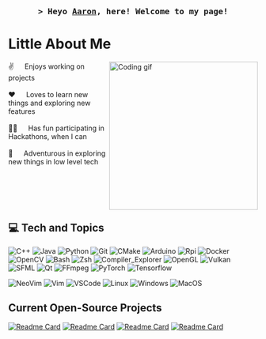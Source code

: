<!-- Intro  -->
<h3 align="center">
        <samp>&gt; Heyo 
                <b><a target="_blank" href="https://www.linkedin.com/in/aaron-her">Aaron</a></b>, here! Welcome to my page!
        </samp>
</h3>

<!-- About Me Information -->
# Little About Me
<p>
  <img align="right" height="300" width="300" src="https://media.giphy.com/media/LBFPLXkgoVm80dx6sP/giphy.gif" alt="Coding gif" />
  
 ✌️ &emsp; Enjoys working on projects<br/><br/>
 ❤️ &emsp; Loves to learn new things and exploring new features<br/><br/>
 👨‍💻 &emsp; Has fun participating in Hackathons, when I can<br/><br/>
 🫡 &emsp; Adventurous in exploring new things in low level tech<br/><br/>
</p>

<br/>
<br/>
<br/>

<!-- Information on my tech stack -->
## 💻 Tech and Topics
<!-- @note + is special char in query part, so encode it by doing %2B -->
![C++](https://img.shields.io/badge/-c++-00599C?style=for-the-badge&labelColor=403C3D&logo=c%2B%2B&logoColor=00599C)
![Java](https://img.shields.io/badge/Java-ED8B00?style=for-the-badge&labelColor=403C3D&logo=openjdk&logoColor=ED8B00)
![Python](https://img.shields.io/badge/Python-006BFF?style=for-the-badge&labelColor=403C3D&logo=python&logoColor=006BFF)
![Git](https://img.shields.io/badge/Git-6E9F18?style=for-the-badge&labelColor=403C3D&logo=git&logoColor=7FE719)
![CMake](https://img.shields.io/badge/CMake-ED1C24?style=for-the-badge&labelColor=403C3D&logo=git&logoColor=FA5C5C)
![Arduino](https://img.shields.io/badge/Arduino-00878F?style=for-the-badge&labelColor=403C3D&logo=Arduino&logoColor=00878F)
![Rpi](https://img.shields.io/badge/Raspberry_Pi-A22846?style=for-the-badge&labelColor=403C3D&logo=Raspberrypi&logoColor=A22846)
![Docker](https://img.shields.io/badge/Docker-2496ED?style=for-the-badge&labelColor=403C3D&logo=Docker&logoColor=2496ED)
![OpenCV](https://img.shields.io/badge/OpenCV-5C3EE8?style=for-the-badge&labelColor=403C3D&logo=OpenCV&logoColor=5C3EE8)
![Bash](https://img.shields.io/badge/Bash-4EAA25?style=for-the-badge&labelColor=403C3D&logo=GNUBash&logoColor=4EAA25)
![Zsh](https://img.shields.io/badge/Zsh-F15A24?style=for-the-badge&labelColor=403C3D&logo=Zsh&logoColor=F15A24)
![Compiler_Explorer](https://img.shields.io/badge/Compiler_Explorer-67C52A?style=for-the-badge&labelColor=403C3D&logo=CompilerExplorer&logoColor=67C52A)
![OpenGL](https://img.shields.io/badge/OpenGL-5586A4?style=for-the-badge&labelColor=403C3D&logo=OpenGL&logoColor=5586A4)
![Vulkan](https://img.shields.io/badge/Vulkan-AC162C?style=for-the-badge&labelColor=403C3D&logo=Vulkan&logoColor=AC162C)
![SFML](https://img.shields.io/badge/SFML-8CC445?style=for-the-badge&labelColor=403C3D&logo=SFML&logoColor=8CC445)
![Qt](https://img.shields.io/badge/Qt-41CD52?style=for-the-badge&labelColor=403C3D&logo=Qt&logoColor=41CD52)
![FFmpeg](https://img.shields.io/badge/FFmpeg-007808?style=for-the-badge&labelColor=403C3D&logo=FFmpeg&logoColor=007808)
![PyTorch](https://img.shields.io/badge/PyTorch-EE4C2C?style=for-the-badge&labelColor=403C3D&logo=PyTorch&logoColor=EE4C2C)
![Tensorflow](https://img.shields.io/badge/TensorFlow-FF6F00?style=for-the-badge&labelColor=403C3D&logo=PyTorch&logoColor=FF6F00)

![NeoVim](https://img.shields.io/badge/Neovim-57A143?style=for-the-badge&labelColor=403C3D&logo=Neovim&logoColor=57A143)
![Vim](https://img.shields.io/badge/Vim-019733?style=for-the-badge&labelColor=403C3D&logo=Vim&logoColor=019733)
![VSCode](https://img.shields.io/badge/Visual_Studio_Code-007ACC?style=for-the-badge&labelColor=403C3D&logo=VisualStudioCode&logoColor=007ACC)
![Linux](https://img.shields.io/badge/Linux-F15833?style=for-the-badge&labelColor=403C3D&logo=linux&logoColor=F15833)
![Windows](https://img.shields.io/badge/Windows-0078D4?style=for-the-badge&labelColor=403C3D&logo=Windows&logoColor=0078D4)
![MacOS](https://img.shields.io/badge/Mac_OS-00AF9C?style=for-the-badge&labelColor=403C3D&logo=MacOS&logoColor=00AF9C)

<!--
Showcasing what are current projects that I am working/contributing too
This is the link to different themes for future reference, https://github.com/anuraghazra/github-readme-stats/blob/master/themes/README.md
-->
## Current Open-Source Projects
[![Readme Card](https://github-readme-stats.vercel.app/api/pin/?username=SpinnerX&repo=Engine_3D&theme=tokyonight)](https://github.com/SpinnerX/Engine_3D)
[![Readme Card](https://github-readme-stats.vercel.app/api/pin/?username=SpinnerX&repo=A--Compiler&theme=tokyonight)](https://github.com/SpinnerX/A--Compiler)
[![Readme Card](https://github-readme-stats.vercel.app/api/pin/?username=SpinnerX&repo=urc-intelligent-systems-2023&theme=tokyonight)](https://github.com/SJSURoboticsTeam/urc-intelligent-systems-2023)
[![Readme Card](https://github-readme-stats.vercel.app/api/pin/?username=SpinnerX&repo=Mini-Engine-Vulkan&theme=tokyonight)](https://github.com/SpinnerX/Mini-Engine-Vulkan)

<!--
**SpinnerX/SpinnerX** is a ✨ _special_ ✨ repository because its `README.md` (this file) appears on your GitHub profile.
